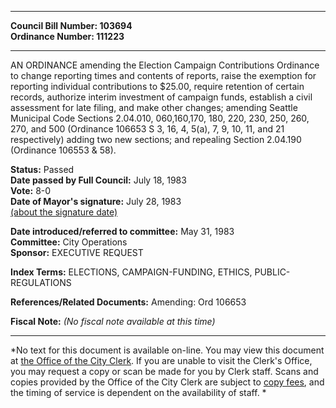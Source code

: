 * * * * *  
  
**Council Bill Number: [](#h0)[](#h2)103694**   
**Ordinance Number: 111223**  
  
* * * * *  
  
AN ORDINANCE amending the Election Campaign Contributions Ordinance to change reporting times and contents of reports, raise the exemption for reporting individual contributions to $25.00, require retention of certain records, authorize interim investment of campaign funds, establish a civil assessment for late filing, and make other changes; amending Seattle Municipal Code Sections 2.04.010, 060,160,170, 180, 220, 230, 250, 260, 270, and 500 (Ordinance 106653 S 3, 16, 4, 5(a), 7, 9, 10, 11, and 21 respectively) adding two new sections; and repealing Section 2.04.190 (Ordinance 106553 & 58).  
  
**Status:** Passed   
**Date passed by Full Council:** July 18, 1983   
**Vote:** 8-0   
**Date of Mayor's signature:** July 28, 1983   
[(about the signature date)](/~public/approvaldate.htm)   
  
  
**Date introduced/referred to committee:** May 31, 1983   
**Committee:** City Operations   
**Sponsor:** EXECUTIVE REQUEST   
  
**Index Terms:** ELECTIONS, CAMPAIGN-FUNDING, ETHICS, PUBLIC-REGULATIONS  
  
**References/Related Documents:** Amending: Ord 106653  
  
**Fiscal Note:** *(No fiscal note available at this time)*  
  
* * * * *  
  
*No text for this document is available on-line. You may view this document at [the Office of the City Clerk](http://www.seattle.gov/leg/clerk/contactUs.htm). If you are unable to visit the Clerk's Office, you may request a copy or scan be made for you by Clerk staff. Scans and copies provided by the Office of the City Clerk are subject to [copy fees](http://clerk.seattle.gov/~public/clerkfees.htm), and the timing of service is dependent on the availability of staff. *  
  
  
